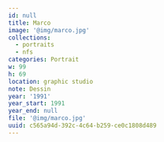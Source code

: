 ```yaml
---
id: null
title: Marco
image: '@img/marco.jpg'
collections:
  - portraits
  - nfs
categories: Portrait
w: 99
h: 69
location: graphic studio
note: Dessin
year: '1991'
year_start: 1991
year_end: null
file: '@img/marco.jpg'
uuid: c565a94d-392c-4c64-b259-ce0c1808d489
---
```


